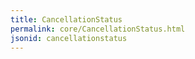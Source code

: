 ```yaml
---
title: CancellationStatus
permalink: core/CancellationStatus.html
jsonid: cancellationstatus
---
```

